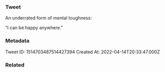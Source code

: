 ### Tweet
An underrated form of mental toughness:

“I can be happy anywhere.”

### Metadata
Tweet ID: 1514703487514427394
Created At: 2022-04-14T20:33:47.000Z

### Related

